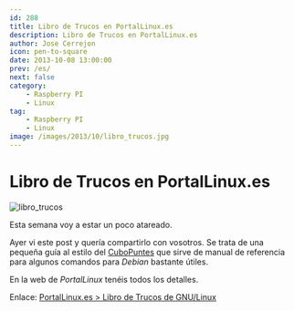 ```yaml
---
id: 288
title: Libro de Trucos en PortalLinux.es
description: Libro de Trucos en PortalLinux.es
author: Jose Cerrejon
icon: pen-to-square
date: 2013-10-08 13:00:00
prev: /es/
next: false
category:
    - Raspberry PI
    - Linux
tag:
    - Raspberry PI
    - Linux
image: /images/2013/10/libro_trucos.jpg
---
```


# Libro de Trucos en PortalLinux.es

![libro_trucos](/images/2013/10/libro_trucos.jpg)

Esta semana voy a estar un poco atareado.

Ayer vi este post y quería compartirlo con vosotros. Se trata de una pequeña guía al estilo del [CuboPuntes](/post.php?id=125) que sirve de manual de referencia para algunos comandos para _Debian_ bastante útiles.

En la web de _PortalLinux_ tenéis todos los detalles.

Enlace: [PortalLinux.es > Libro de Trucos de GNU/Linux](https://portallinux.es/libro-trucos-gnu-linux/)
